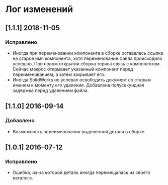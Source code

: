 ﻿# Лог изменений

[//]: # (YYYY-MM-DD)
[//]: # (Added, Changed, Deprecated, Removed, Fixed, Security)
[//]: # (Добавлено, Изменения, Устарело, Удалено, Исправлено, Безопасность)

## [1.1.1] 2018-11-05

### Исправлено

- Иногда при переменовании компонента в сборке оставалась ссылка на старое имя компонента, хотя переменование файла происходило успешно. При новом открытии сборка теряла связь с компонентом. Сейчас макрос открывает указанный компонент перед переименованием, а затем закрывает его.
- Иногда SolidWorks не успевал освободить документ со старым именем к моменту его удаления. Добавлена полусекундная задержка перед удалением файла.

## [1.1.0] 2016-09-14

### Добавлено
 
- Возможность переименования выделенной детали в сборке.

## [1.0.1] 2016-07-12

### Исправлено

- Ошибка, из-за которой деталь иногда перемещалась из своего каталога.
